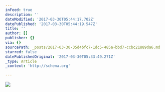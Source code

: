 ```yaml
---
inFeed: true
description: ''
dateModified: '2017-03-30T05:44:17.702Z'
datePublished: '2017-03-30T05:44:19.547Z'
title: ''
author: []
publisher: {}
via: {}
sourcePath: _posts/2017-03-30-35d4bfc7-1dc5-485a-bbd7-ccbc21889da6.md
starred: false
datePublishedOriginal: '2017-03-30T05:33:49.271Z'
_type: Article
_context: 'http://schema.org'

---
```

<article style=""><img src="https://the-grid-user-content.s3-us-west-2.amazonaws.com/ee3f5552-bad4-4ad3-939e-cabf673b0500.jpg" /></article>